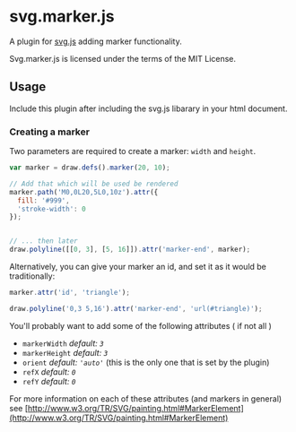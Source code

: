 svg.marker.js
=============

A plugin for [svg.js](http://svgjs.com) adding marker functionality.

Svg.marker.js is licensed under the terms of the MIT License.

## Usage
Include this plugin after including the svg.js libarary in your html document.

### Creating a marker
Two parameters are required to create a marker: `width` and `height`.

```javascript
var marker = draw.defs().marker(20, 10);

// Add that which will be used be rendered
marker.path('M0,0L20,5L0,10z').attr({
  fill: '#999',
  'stroke-width': 0
});


// ... then later
draw.polyline([[0, 3], [5, 16]]).attr('marker-end', marker);
```

Alternatively, you can give your marker an id, and set it as it would be traditionally:

```javascript
marker.attr('id', 'triangle');

draw.polyline('0,3 5,16').attr('marker-end', 'url(#triangle)');
```

You'll probably want to add some of the following attributes ( if not all )

 * `markerWidth` _default: `3`_
 * `markerHeight` _default: `3`_
 * `orient` _default: `'auto'`_ (this is the only one that is set by the plugin)
 * `refX` _default: `0`_
 * `refY` _default: `0`_

For more information on each of these attributes (and markers in general) see [http://www.w3.org/TR/SVG/painting.html#MarkerElement](http://www.w3.org/TR/SVG/painting.html#MarkerElement)


